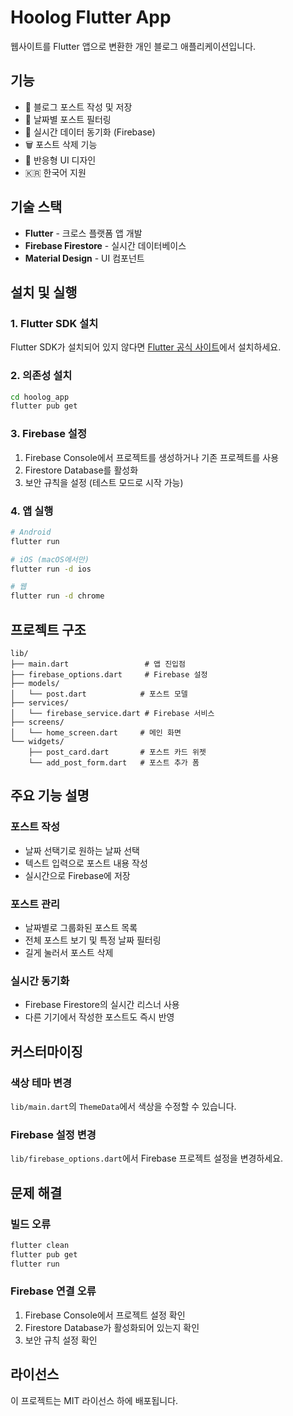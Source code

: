 # Hoolog Flutter App

웹사이트를 Flutter 앱으로 변환한 개인 블로그 애플리케이션입니다.

## 기능

- 📝 블로그 포스트 작성 및 저장
- 📅 날짜별 포스트 필터링
- 🔄 실시간 데이터 동기화 (Firebase)
- 🗑️ 포스트 삭제 기능
- 📱 반응형 UI 디자인
- 🇰🇷 한국어 지원

## 기술 스택

- **Flutter** - 크로스 플랫폼 앱 개발
- **Firebase Firestore** - 실시간 데이터베이스
- **Material Design** - UI 컴포넌트

## 설치 및 실행

### 1. Flutter SDK 설치

Flutter SDK가 설치되어 있지 않다면 [Flutter 공식 사이트](https://flutter.dev/docs/get-started/install)에서 설치하세요.

### 2. 의존성 설치

```bash
cd hoolog_app
flutter pub get
```

### 3. Firebase 설정

1. Firebase Console에서 프로젝트를 생성하거나 기존 프로젝트를 사용
2. Firestore Database를 활성화
3. 보안 규칙을 설정 (테스트 모드로 시작 가능)

### 4. 앱 실행

```bash
# Android
flutter run

# iOS (macOS에서만)
flutter run -d ios

# 웹
flutter run -d chrome
```

## 프로젝트 구조

```
lib/
├── main.dart                 # 앱 진입점
├── firebase_options.dart     # Firebase 설정
├── models/
│   └── post.dart            # 포스트 모델
├── services/
│   └── firebase_service.dart # Firebase 서비스
├── screens/
│   └── home_screen.dart     # 메인 화면
└── widgets/
    ├── post_card.dart       # 포스트 카드 위젯
    └── add_post_form.dart   # 포스트 추가 폼
```

## 주요 기능 설명

### 포스트 작성
- 날짜 선택기로 원하는 날짜 선택
- 텍스트 입력으로 포스트 내용 작성
- 실시간으로 Firebase에 저장

### 포스트 관리
- 날짜별로 그룹화된 포스트 목록
- 전체 포스트 보기 및 특정 날짜 필터링
- 길게 눌러서 포스트 삭제

### 실시간 동기화
- Firebase Firestore의 실시간 리스너 사용
- 다른 기기에서 작성한 포스트도 즉시 반영

## 커스터마이징

### 색상 테마 변경
`lib/main.dart`의 `ThemeData`에서 색상을 수정할 수 있습니다.

### Firebase 설정 변경
`lib/firebase_options.dart`에서 Firebase 프로젝트 설정을 변경하세요.

## 문제 해결

### 빌드 오류
```bash
flutter clean
flutter pub get
flutter run
```

### Firebase 연결 오류
1. Firebase Console에서 프로젝트 설정 확인
2. Firestore Database가 활성화되어 있는지 확인
3. 보안 규칙 설정 확인

## 라이선스

이 프로젝트는 MIT 라이선스 하에 배포됩니다. 